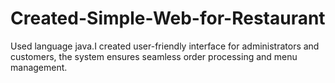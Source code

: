 # Created-Simple-Web-for-Restaurant
Used language java.I created user-friendly interface for administrators and customers, the system ensures seamless order processing and menu management.
